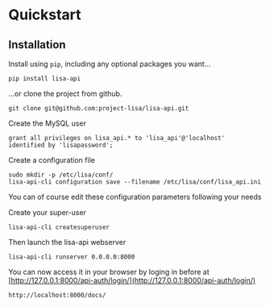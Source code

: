 # Quickstart

## Installation

Install using `pip`, including any optional packages you want...

    pip install lisa-api

...or clone the project from github.

    git clone git@github.com:project-lisa/lisa-api.git

Create the MySQL user

    grant all privileges on lisa_api.* to 'lisa_api'@'localhost' identified by 'lisapassword';

Create a configuration file

    sudo mkdir -p /etc/lisa/conf/
    lisa-api-cli configuration save --filename /etc/lisa/conf/lisa_api.ini

You can of course edit these configuration parameters following your needs

Create your super-user

    lisa-api-cli createsuperuser

Then launch the lisa-api webserver
    
    lisa-api-cli runserver 0.0.0.0:8000

You can now access it in your browser by loging in before at [http://127.0.0.1:8000/api-auth/login/](http://127.0.0.1:8000/api-auth/login/)

    http://localhost:8000/docs/

